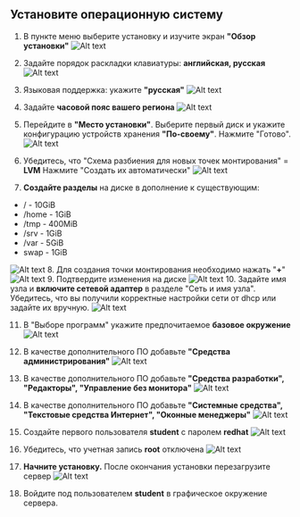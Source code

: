 ## Установите операционную систему

1. В пункте меню выберите установку и изучите экран **"Обзор установки"**
![Alt text](img/l01im01.png)

2. Задайте порядок раскладки клавиатуры: **английская, русская**
![Alt text](img/l01im02.png)
3. Языковая поддержка: укажите **"русская"**
![Alt text](img/l01im03.png)
4. Задайте **часовой пояс вашего региона**
![Alt text](img/l01im04.png)
5. Перейдите в **"Место установки"**. Выберите первый диск и укажите конфигурацию устройств хранения **"По-своему"**. Нажмите "Готово".
![Alt text](img/l01im05.png)
6. Убедитесь, что "Схема разбиения для новых точек монтирования" = **LVM**
Нажмите "Создать их автоматически"
![Alt text](img/l01im16.png)
7. **Создайте разделы** на диске в дополнение к существующим:

- / - 10GiB
- /home - 1GiB
- /tmp - 400MiB
- /srv - 1GiB
- /var - 5GiB
- swap - 1GiB


![Alt text](img/l01im06.png)
8. Для создания точки монтирования необходимо нажать "**+**" 
![Alt text](img/l01im07.png)
9. Подтвердите изменения на диске
![Alt text](img/l01im08.png)
10. Задайте имя узла и **включите сетевой адаптер** в разделе "Сеть и имя узла". Убедитесь, что вы получили корректные настройки сети от dhcp или задайте их вручную.
![Alt text](img/l01im13.png)

11. В "Выборе программ" укажите предпочитаемое **базовое окружение**
![Alt text](img/l01im09.png)
12. В качестве дополнительного ПО добавьте **"Средства администрирования"**
![Alt text](img/l01im10.png)
13. В качестве дополнительного ПО добавьте **"Средства разработки", "Редакторы", "Управление без монитора"**
![Alt text](img/l01im11.png)
14. В качестве дополнительного ПО добавьте **"Системные средства", "Текстовые средства Интернет", "Оконные менеджеры"**
![Alt text](img/l01im12.png)

15. Создайте первого пользователя **student** c паролем **redhat**
![Alt text](img/l01im15.png)

16. Убедитесь, что учетная запись **root** отключена
![Alt text](img/l01im14.png)

17. **Начните установку.** После окончания установки перезагрузите сервер
![Alt text](img/l01im01.png)

18. Войдите под пользователем **student** в графическое окружение сервера.

